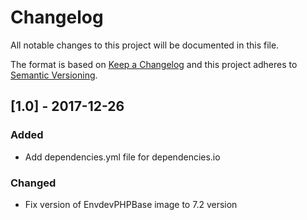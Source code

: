 # Changelog
All notable changes to this project will be documented in this file.

The format is based on [Keep a Changelog](http://keepachangelog.com/en/1.0.0/)
and this project adheres to [Semantic Versioning](http://semver.org/spec/v2.0.0.html).

## [1.0] - 2017-12-26
### Added
- Add dependencies.yml file for dependencies.io

### Changed
- Fix version of EnvdevPHPBase image to 7.2 version